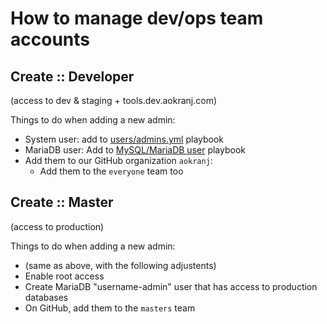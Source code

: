# How to manage dev/ops team accounts



## Create :: Developer

(access to dev & staging + tools.dev.aokranj.com)

Things to do when adding a new admin:
- System user: add to [users/admins.yml](../users/admins.yml) playbook
- MariaDB user: Add to [MySQL/MariaDB user](../db/admins.yml) playbook
- Add them to our GitHub organization `aokranj`:
  - Add them to the `everyone` team too



## Create :: Master

(access to production)

Things to do when adding a new admin:
- (same as above, with the following adjustents)
- Enable root access
- Create MariaDB "username-admin" user that has access to production databases
- On GitHub, add them to the `masters` team
